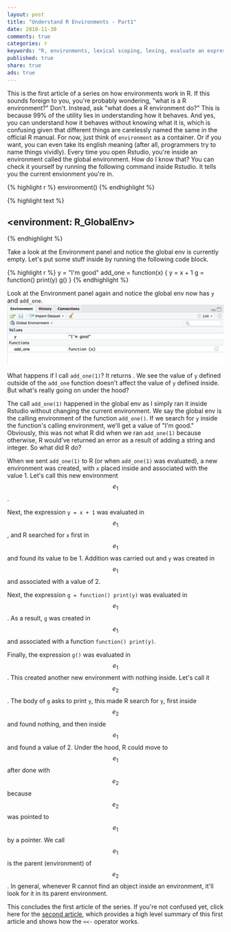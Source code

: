 ```yaml
---
layout: post
title: "Understand R Environments - Part1"
date: 2018-11-30
comments: true
categories: r
keywords: "R, environments, lexical scoping, lexing, evaluate an expression in an environment, frame, environment frame, parent environment, parent.env(), enclosing environment, enclosure, global_env, globalEnv, global env, global"
published: true
share: true
ads: true
---
```


This is the first article of a series on how environments work in R. If this
sounds foreign to you, you're probably wondering, "what is a R environment?" 
Don't. Instead, ask "what does a R environment do?" This is because 99% of the 
utility lies in understanding how it behaves. And yes, you can understand how it 
behaves without knowing what it is, which is confusing given that different 
things are carelessly named the same in the official R manual. For now, just
think of `environment` as a container. Or if you want, you can even take its 
english meaning (after all, programmers try to name things vividly). Every time
you open Rstudio, you're inside an environment called the global environment.
How do I know that? You can check it yourself by running the following command
inside Rstudio. It tells you the current envionment you're in.


{% highlight r %}
environment()
{% endhighlight %}



{% highlight text %}
## <environment: R_GlobalEnv>
{% endhighlight %}

Take a look at the Environment panel and notice the global env is currently 
empty. Let's put some stuff inside by running the following code block.


{% highlight r %}
y = "I'm good"
add_one = function(x) {
        y = x + 1
        g = function() print(y)
        g()
}
{% endhighlight %}

Look at the Environment panel again and notice the global env now has `y` and `add_one`. 
![](/images/global-env.png)

What happens if I call `add_one(1)`? It returns . We see the 
value of `y` defined outside of the `add_one` function doesn't affect the 
value of `y` defined inside. But what's really going on under the hood?

The call `add_one(1)` happened in the global env as I simply ran it inside 
Rstudio without changing the current environment. We say the global env is the
calling environment of the function `add_one()`. If we search for `y`
inside the function's calling environment, we'll get a value of "I'm good."
Obviously, this was not what R did when we ran `add_one(1)` because otherwise,
R would've returned an error as a result of adding a string and integer. So what
did R do?

When we sent `add_one(1)` to R (or when `add_one(1)` was evaluated), a new 
environment was created, with `x` placed inside and associated with the value 1.
Let's call this new environment $$e_1$$. 

Next, the expression `y = x + 1` was evaluated in $$e_1$$, and R searched for 
`x` first in $$e_1$$ and found its value to be 1. Addition was carried out and
`y` was created in $$e_1$$ and associated with a value of 2.

Next, the expression `g = function() print(y)` was evaluated in $$e_1$$. As a 
result, `g` was created in $$e_1$$ and associated with a function 
`function() print(y)`.

Finally, the expression `g()` was evaluated in $$e_1$$. This created another
new environment with nothing inside. Let's call it $$e_2$$. The body of `g` 
asks to print `y`, this made R search for `y`, first inside $$e_2$$ and found 
nothing, and then inside $$e_1$$ and found a value of 2. Under the 
hood, R could move to $$e_1$$ after done with $$e_2$$ because $$e_2$$ was 
pointed to $$e_1$$ by a pointer. We call $$e_1$$ is the parent (environment) of 
$$e_2$$. In general, whenever R cannot find an object inside an environment, 
it'll look for it in its parent environment.

This concludes the first article of the series. If you're not confused yet, click here for the [second article](http://masterr.org/r/understand-r-environments-part2/), which provides a high level summary of this first article and shows how the `<<-` operator works. 




